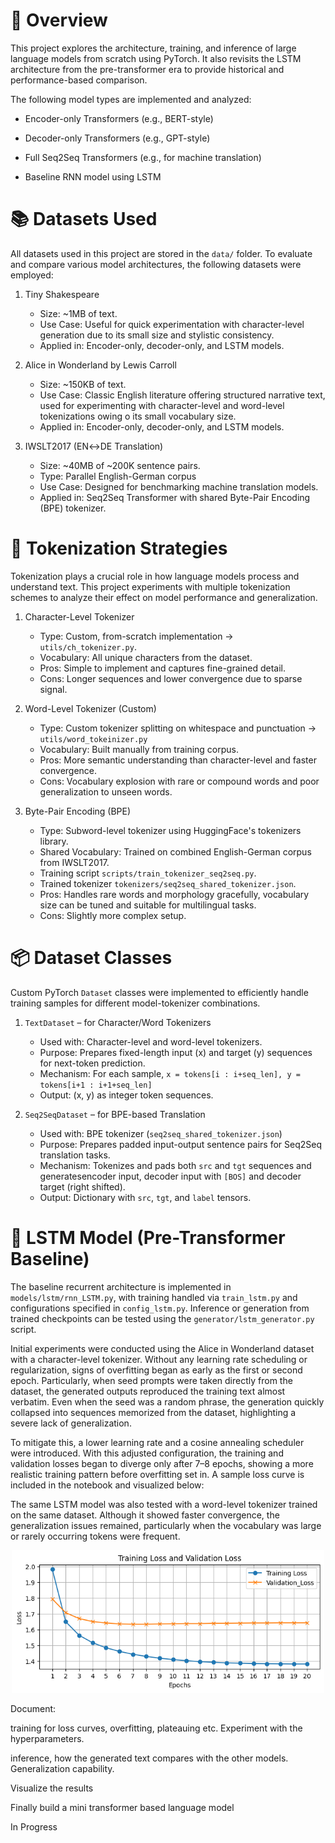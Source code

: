 # 📌 Overview
This project explores the architecture, training, and inference of large language models from scratch using PyTorch. It also revisits the LSTM architecture from the pre-transformer era to provide historical and performance-based comparison.

The following model types are implemented and analyzed:

* Encoder-only Transformers (e.g., BERT-style)

* Decoder-only Transformers (e.g., GPT-style)

* Full Seq2Seq Transformers (e.g., for machine translation)

* Baseline RNN model using LSTM

# 📚 Datasets Used
All datasets used in this project are stored in the `data/` folder.
To evaluate and compare various model architectures, the following datasets were employed:

1. Tiny Shakespeare
    - Size: ~1MB of text.
    - Use Case: Useful for quick experimentation with character-level generation due to its small size and stylistic consistency.
    - Applied in: Encoder-only, decoder-only, and LSTM models.

2. Alice in Wonderland by Lewis Carroll
    - Size: ~150KB of text.
    - Use Case: Classic English literature offering structured narrative text, used for experimenting with character-level and word-level tokenizations owing o its small vocabulary size.
    - Applied in: Encoder-only, decoder-only, and LSTM models.

3. IWSLT2017 (EN↔DE Translation)
    - Size: ~40MB of ~200K sentence pairs.
    - Type: Parallel English-German corpus
    - Use Case: Designed for benchmarking machine translation models.
    - Applied in: Seq2Seq Transformer with shared Byte-Pair Encoding (BPE) tokenizer.

# 🧩 Tokenization Strategies
Tokenization plays a crucial role in how language models process and understand text. This project experiments with multiple tokenization schemes to analyze their effect on model performance and generalization.

1. Character-Level Tokenizer
    - Type: Custom, from-scratch implementation -> `utils/ch_tokenizer.py`.
    - Vocabulary: All unique characters from the dataset.
    - Pros: Simple to implement and captures fine-grained detail.
    - Cons: Longer sequences and lower convergence due to sparse signal.

2. Word-Level Tokenizer (Custom)
    - Type: Custom tokenizer splitting on whitespace and punctuation -> `utils/word_tokeinizer.py`
    - Vocabulary: Built manually from training corpus.
    - Pros: More semantic understanding than character-level and faster convergence.
    - Cons: Vocabulary explosion with rare or compound words and poor generalization to unseen words.

3. Byte-Pair Encoding (BPE)
    - Type: Subword-level tokenizer using HuggingFace's tokenizers library.
    - Shared Vocabulary: Trained on combined English-German corpus from IWSLT2017.
    - Training script `scripts/train_tokenizer_seq2seq.py`.
    - Trained tokenizer `tokenizers/seq2seq_shared_tokenizer.json`.
    - Pros: Handles rare words and morphology gracefully, vocabulary size can be tuned and suitable for multilingual tasks.
    - Cons: Slightly more complex setup.

# 📦 Dataset Classes
Custom PyTorch `Dataset` classes were implemented to efficiently handle training samples for different model-tokenizer combinations.

1. `TextDataset` – for Character/Word Tokenizers
    - Used with: Character-level and word-level tokenizers.
    - Purpose: Prepares fixed-length input (x) and target (y) sequences for next-token prediction.
    - Mechanism: For each sample, `x = tokens[i : i+seq_len], y = tokens[i+1 : i+1+seq_len]`
    - Output: (x, y) as integer token sequences.

2. `Seq2SeqDataset` – for BPE-based Translation
    - Used with: BPE tokenizer (`seq2seq_shared_tokenizer.json`)
    - Purpose: Prepares padded input-output sentence pairs for Seq2Seq translation tasks.
    - Mechanism: Tokenizes and pads both `src` and `tgt` sequences and generatesencoder input, decoder input with `[BOS]` and decoder target (right shifted).
    - Output: Dictionary with `src`, `tgt`, and `label` tensors.

# 🧠 LSTM Model (Pre-Transformer Baseline)
The baseline recurrent architecture is implemented in `models/lstm/rnn_LSTM.py`, with training handled via `train_lstm.py` and configurations specified in `config_lstm.py`. Inference or generation from trained checkpoints can be tested using the `generator/lstm_generator.py` script.

Initial experiments were conducted using the Alice in Wonderland dataset with a character-level tokenizer. Without any learning rate scheduling or regularization, signs of overfitting began as early as the first or second epoch. Particularly, when seed prompts were taken directly from the dataset, the generated outputs reproduced the training text almost verbatim. Even when the seed was a random phrase, the generation quickly collapsed into sequences memorized from the dataset, highlighting a severe lack of generalization.

To mitigate this, a lower learning rate and a cosine annealing scheduler were introduced. With this adjusted configuration, the training and validation losses began to diverge only after 7–8 epochs, showing a more realistic training pattern before overfitting set in. A sample loss curve is included in the notebook and visualized below:

The same LSTM model was also tested with a word-level tokenizer trained on the same dataset. Although it showed faster convergence, the generalization issues remained, particularly when the vocabulary was large or rarely occurring tokens were frequent.

<p align="center">
  <img src="Assets/lstm_loss_curves.png" alt="LSTM Loss Curve" width="500"/>
</p>



Document:

  training for loss curves, overfitting, plateauing etc. Experiment with the hyperparameters.
  
  inference, how the generated text compares with the other models. Generalization capability.
  
Visualize the results

Finally build a mini transformer based language model

In Progress
